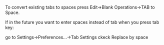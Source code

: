 To convert existing tabs to spaces press Edit->Blank Operations->TAB to Space.

If in the future you want to enter spaces instead of tab when you press tab key:

go to Settings->Preferences...->Tab Settings
ckeck Replace by space
